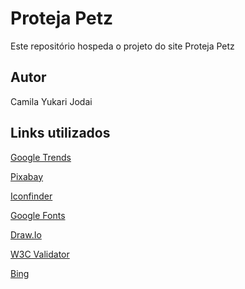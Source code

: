 # Proteja Petz
Este repositório hospeda o projeto do site Proteja Petz
## Autor
Camila Yukari Jodai
## Links utilizados
[Google Trends](https://trends.google.com.br/trends/)

[Pixabay](https://pixabay.com/pt/)

[Iconfinder](https://www.iconfinder.com/)

[Google Fonts](https://fonts.google.com/)

[Draw.Io](https://app.diagrams.net/)

[W3C Validator](https://validator.w3.org/)

[Bing](https://www.bing.com)

